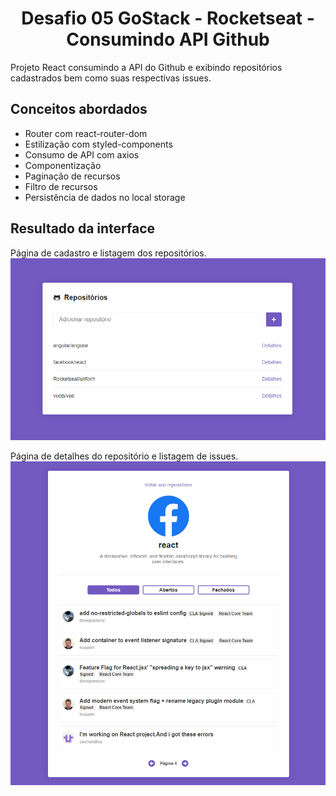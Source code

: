 <h1 align="center">Desafio 05 GoStack - Rocketseat - Consumindo API Github</h1>

Projeto React consumindo a API do Github e exibindo repositórios cadastrados bem como suas respectivas issues.

<h2>Conceitos abordados</h2>
<ul>
<li>Router com react-router-dom</li>
<li>Estilização com styled-components</li>
<li>Consumo de API com axios</li>
<li>Componentização</li>
<li>Paginação de recursos</li>
<li>Filtro de recursos</li>
<li>Persistência de dados no local storage</li>
</ul>

<h2>Resultado da interface</h2>
Página de cadastro e listagem dos repositórios.
<img src="./.github/resultado1.png"/>

Página de detalhes do repositório e listagem de issues.
<img src="./.github/resultado2.png"/>
